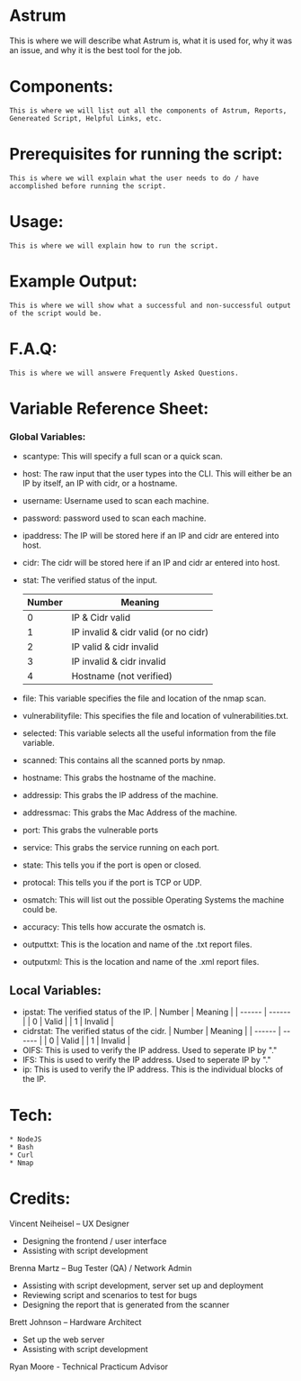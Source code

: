 Astrum
======

This is where we will describe what Astrum is, what it is used for, why it was an issue, and why it is the best tool for the job. 

# Components:

    This is where we will list out all the components of Astrum, Reports, Genereated Script, Helpful Links, etc.

# Prerequisites for running the script:

	This is where we will explain what the user needs to do / have accomplished before running the script.

# Usage:

    This is where we will explain how to run the script.

# Example Output:

    This is where we will show what a successful and non-successful output of the script would be.

# F.A.Q:

    This is where we will answere Frequently Asked Questions.

# Variable Reference Sheet:

### Global Variables:

- scantype: This will specify a full scan or a quick scan. 
- host: The raw input that the user types into the CLI. This will either be an IP by itself, an IP with cidr, or a hostname.
- username: Username used to scan each machine. 
- password: password used to scan each machine.
- ipaddress: The IP will be stored here if an IP and cidr are entered into host.
- cidr: The cidr will be stored here if an IP and cidr ar entered into host.
- stat: The verified status of the input. 

    | Number | Meaning |
    | ------ | ------ |
    | 0 | IP & Cidr valid |
    | 1 | IP invalid & cidr valid (or no cidr) |
    | 2 | IP valid & cidr invalid |
    | 3 | IP invalid & cidr invalid |
    | 4 | Hostname (not verified) |

- file: This variable specifies the file and location of the nmap scan.
- vulnerabilityfile: This specifies the file and location of vulnerabilities.txt. 
- selected: This variable selects all the useful information from the file variable. 
- scanned: This contains all the scanned ports by nmap. 
- hostname: This grabs the hostname of the machine.
- addressip: This grabs the IP address of the machine.
- addressmac: This grabs the Mac Address of the machine.
- port: This grabs the vulnerable ports 
- service: This grabs the service running on each port.
- state: This tells you if the port is open or closed.
- protocal: This tells you if the port is TCP or UDP.
- osmatch: This will list out the possible Operating Systems the machine could be. 
- accuracy: This tells how accurate the osmatch is. 
- outputtxt: This is the location and name of the .txt report files. 
- outputxml: This is the location and name of the .xml report files. 

## Local Variables:
- ipstat: The verified status of the IP.
    | Number | Meaning |
    | ------ | ------ |
    | 0 | Valid |
    | 1 | Invalid |
- cidrstat: The verified status of the cidr. 
    | Number | Meaning |
    | ------ | ------ |
    | 0 | Valid |
    | 1 | Invalid |
- OIFS: This is used to verify the IP address. Used to seperate IP by "."
- IFS: This is used to verify the IP address. Used to seperate IP by "."
- ip: This is used to verify the IP address. This is the individual blocks of the IP.

# Tech:

    * NodeJS
    * Bash
    * Curl
    * Nmap

# Credits: 

Vincent Neiheisel – UX Designer 
- Designing the frontend / user interface  
- Assisting with script development 

Brenna Martz – Bug Tester (QA) / Network Admin 
- Assisting with script development, server set up and deployment 
- Reviewing script and scenarios to test for bugs 
- Designing the report that is generated from the scanner 

Brett Johnson – Hardware Architect  
- Set up the web server 
- Assisting with script development  

Ryan Moore - Technical Practicum Advisor 